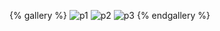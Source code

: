 {% gallery %}
![p1]( https:kg2432902665-5.icoc.me/ )
![p2]( /pictrues/SCHNIE.png )
![p3]( /pictrues )
{% endgallery %}